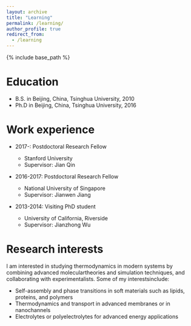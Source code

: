 ```yaml
---
layout: archive
title: "Learning"
permalink: /learning/
author_profile: true
redirect_from:
  - /learning
---
```


{% include base_path %}

Education
======
* B.S. in Beijing, China, Tsinghua University, 2010
* Ph.D in Beijing, China, Tsinghua University, 2016

Work experience
======
* 2017-: Postdoctoral Research Fellow
  * Stanford University
  * Supervisor: Jian Qin

* 2016-2017: Postdoctoral Research Fellow
  * National University of Singapore
  * Supervisor: Jianwen Jiang

* 2013-2014: Visiting PhD student
  * University of California, Riverside
  * Supervisor: Jianzhong Wu
  
Research interests
======
I  am  interested  in  studying  thermodynamics  in  modern  systems  by  combining  advanced  moleculartheories  and  simulation  techniques,  and  collaborating  with  experimentalists.   Some  of  my  interestsinclude:
* Self-assembly and phase transitions in soft materials such as lipids, proteins, and polymers
* Thermodynamics and transport in advanced membranes or in nanochannels
* Electrolytes or polyelectrolytes for advanced energy applications
